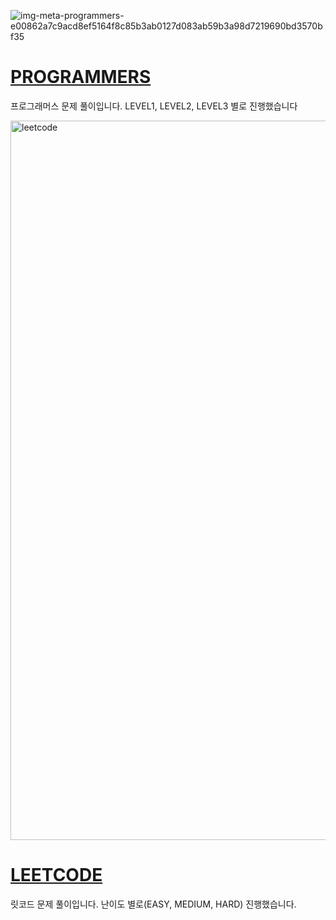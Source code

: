 
![img-meta-programmers-e00862a7c9acd8ef5164f8c85b3ab0127d083ab59b3a98d7219690bd3570bf35](https://user-images.githubusercontent.com/42399580/125379290-36ab6300-e3cb-11eb-89fd-87ddce3037cb.png)
# [PROGRAMMERS](https://github.com/SGTYang/Algorithms/tree/main/Programmers)
프로그래머스 문제 풀이입니다. LEVEL1, LEVEL2, LEVEL3 별로 진행했습니다

<img width="1151" alt="leetcode" src="https://user-images.githubusercontent.com/42399580/126304421-73356ed3-c618-49c5-be01-892015d0ed04.png">

# [LEETCODE](https://github.com/SGTYang/Algorithms/tree/main/LeetCode)
릿코드 문제 풀이입니다. 
난이도 별로(EASY, MEDIUM, HARD) 진행했습니다.
